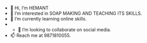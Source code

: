 - 👋 Hi, I’m HEMANT
- 👀 I’m interested in SOAP MAKING AND TEACHING ITS SKILLS.
- 🌱 I’m currently learning online skills.
- - 💞️ I’m looking to collaborate on social media.
- 📫 Reach me at 9871810055.


<!---
NYTURALS/NYTURALS is a ✨ special ✨ repository because its `README.md` (this file) appears on your GitHub profile.
You can click the Preview link to take a look at your changes.
--->
